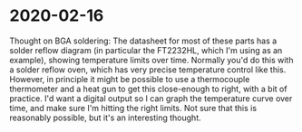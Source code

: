 # 2020-02-16

Thought on BGA soldering:  The datasheet for most of these parts has a solder
reflow diagram (in particular the FT2232HL, which I'm using as an example),
showing temperature limits over time.  Normally you'd do this with a
solder reflow oven, which has very precise temperature control like
this.  However, in principle it might be possible to use a thermocouple
thermometer and a heat gun to get this close-enough to right, with a bit
of practice.  I'd want a digital output so I can graph the temperature
curve over time, and make sure I'm hitting the right limits.  Not sure that
this is reasonably possible, but it's an interesting thought.
